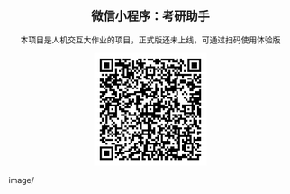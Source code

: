 <h2 align=center>微信小程序：考研助手</h2>

<p align=center>本项目是人机交互大作业的项目，正式版还未上线，可通过扫码使用体验版</p>

<p align=center>
  <img src="image/考研助手二维码.jpg" alt="体验版二维码" width="200">
</p>
image/